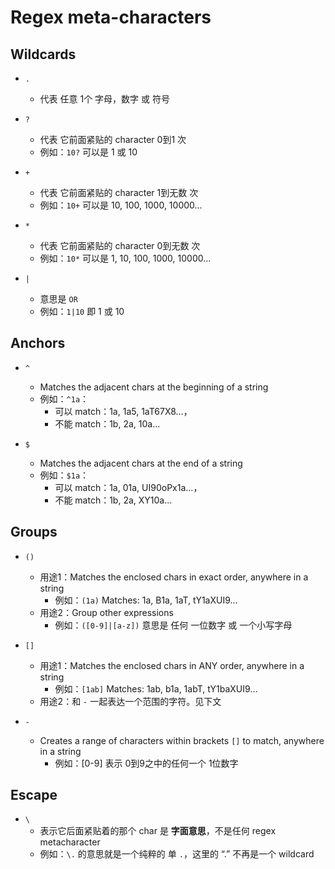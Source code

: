 # Regex meta-characters

## Wildcards
* `.`
  * 代表 任意 1个 字母，数字 或 符号

* `?`
  * 代表 它前面紧贴的 character 0到1 次
  * 例如：`10?` 可以是 1 或 10

* `+`
  * 代表 它前面紧贴的 character 1到无数 次
  * 例如：`10+` 可以是 10, 100, 1000, 10000...

* `*`
  * 代表 它前面紧贴的 character 0到无数 次
  * 例如：`10*` 可以是 1, 10, 100, 1000, 10000...

* `|`
  * 意思是 `OR`
  * 例如：`1|10` 即 1 或 10

## Anchors
* `^`
  * Matches the adjacent chars at the beginning of a string
  * 例如：`^1a`：
    * 可以 match：1a, 1a5, 1aT67X8...，
    * 不能 match：1b, 2a, 10a...

* `$`
  * Matches the adjacent chars at the end of a string
  * 例如：`$1a`：
    * 可以 match：1a, 01a, UI90oPx1a...，
    * 不能 match：1b, 2a, XY10a...

## Groups
* `()`
  * 用途1：Matches the enclosed chars in exact order, anywhere in a string
    * 例如：`(1a)` Matches: 1a, B1a, 1aT, tY1aXUI9...
  * 用途2：Group other expressions
    * 例如：`([0-9]|[a-z])` 意思是 任何 一位数字 或 一个小写字母

* `[]`
  * 用途1：Matches the enclosed chars in ANY order, anywhere in a string
    * 例如：`[1ab]` Matches: 1ab, b1a, 1abT, tY1baXUI9...
  * 用途2：和 `-` 一起表达一个范围的字符。见下文

* `-`
  * Creates a range of characters within brackets `[]` to match, anywhere in a string
    * 例如：[0-9] 表示 0到9之中的任何一个 1位数字

## Escape

* `\`
  * 表示它后面紧贴着的那个 char 是 **字面意思**，不是任何 regex metacharacter
  * 例如：`\.` 的意思就是一个纯粹的 单 `.`，这里的 “.” 不再是一个 wildcard

